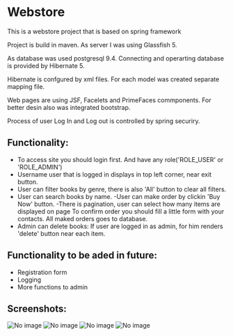 # Webstore
This is a webstore project that is based on spring framework

Project is build in maven. As server I was using Glassfish 5. 

As database was used postgresql 9.4. Connecting and operarting database is provided by Hibernate 5.

Hibernate is confgured by xml files. For each model was created separate mapping file. 

Web pages are using JSF, Facelets and PrimeFaces commponents. For better desin also was integrated bootstrap.

Process of user Log In and Log out is controlled by spring securiry.

## **Functionality:**
- To access site you should login first. And have any role('ROLE_USER' or 'ROLE_ADMIN')
- Username user that is logged in displays in top left corner, near exit button.
- User can filter books by genre, there is also 'All' button to clear all filters.
- User can search books by name.
-User can make order by clickin 'Buy Now' button.
-There is pagination,  user can select how many items are displayed on page
To confirm order you should fill a little form with your contacts.
All maked orders goes to database.
- Admin can delete books:
If user are logged in as admin, for him renders 'delete' button near each item.


## **Functionality to be aded in future:**
- Registration form
- Logging
- More functions to admin

## Screenshots:

![No image](https://snag.gy/BbWZ2L.jpg)
![No image](https://snag.gy/a8XnGb.jpg)
![No image](https://snag.gy/vIUMxF.jpg)
![No image](https://snag.gy/5D7W2G.jpg)
